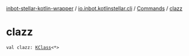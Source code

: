 [inbot-stellar-kotlin-wrapper](../../index.md) / [io.inbot.kotlinstellar.cli](../index.md) / [Commands](index.md) / [clazz](./clazz.md)

# clazz

`val clazz: `[`KClass`](https://kotlinlang.org/api/latest/jvm/stdlib/kotlin.reflect/-k-class/index.html)`<*>`